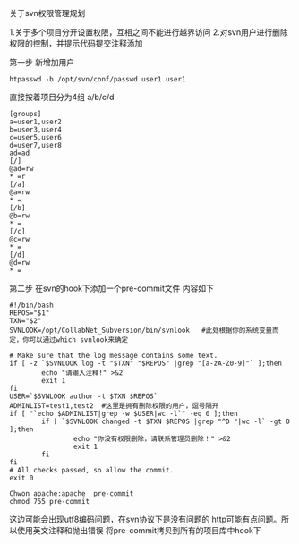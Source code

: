 关于svn权限管理规划

1.关于多个项目分开设置权限，互相之间不能进行越界访问
2.对svn用户进行删除权限的控制，并提示代码提交注释添加

第一步
新增加用户
```
htpasswd -b /opt/svn/conf/passwd user1 user1
```
直接按着项目分为4组 a/b/c/d
```
[groups] 
a=user1,user2
b=user3,user4
c=user5,user6
d=user7,user8
ad=ad
[/]
@ad=rw
* =r	
[/a]
@a=rw
* =
[/b]
@b=rw
* =
[/c]
@c=rw
* =
[/d]
@d=rw
* =
```
第二步
在svn的hook下添加一个pre-commit文件 内容如下
```
#!/bin/bash
REPOS="$1"
TXN="$2"
SVNLOOK=/opt/CollabNet_Subversion/bin/svnlook   #此处根据你的系统变量而定，你可以通过which svnlook来确定

# Make sure that the log message contains some text.
if [ -z `$SVNLOOK log -t "$TXN" "$REPOS" |grep "[a-zA-Z0-9]"` ];then
        echo "请输入注释!" >&2
        exit 1
fi
USER=`$SVNLOOK author -t $TXN $REPOS`
ADMINLIST=test1,test2  #这里是拥有删除权限的用户，逗号隔开
if [ "`echo $ADMINLIST|grep -w $USER|wc -l`" -eq 0 ];then
        if [ `$SVNLOOK changed -t $TXN $REPOS |grep "^D "|wc -l` -gt 0 ];then
                echo "你没有权限删除，请联系管理员删除！" >&2
                exit 1
        fi
fi
# All checks passed, so allow the commit.
exit 0
```
```
Chwon apache:apache  pre-commit
chmod 755 pre-commit
```
这边可能会出现utf8编码问题，在svn协议下是没有问题的 http可能有点问题。所以使用英文注释和抛出错误
将pre-commit拷贝到所有的项目库中hook下

